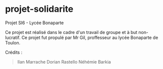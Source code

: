 # projet-solidarite
Projet SI6 - Lycée Bonaparte

Ce projet est réalisé dans le cadre d'un travail de groupe et à but non-lucratif. Ce projet fut propulé par Mr Gil, proffesseur au lycée Bonaparte de Toulon.


Crédits : 

> Ilan Marrache
> Dorian Rastello
> Néhémie Barkia
